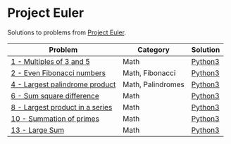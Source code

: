 # Project Euler

Solutions to problems from [Project Euler](https://projecteuler.net/).

| Problem | Category | Solution |
| - | - | - |
| [1 - Multiples of 3 and 5](https://projecteuler.net/problem=1) | Math | [Python3](https://github.com/terror/CompetitiveProgramming/tree/master/Project%20Euler/001/solution.py) |
| [2 - Even Fibonacci numbers](https://projecteuler.net/problem=2) | Math, Fibonacci | [Python3](https://github.com/terror/CompetitiveProgramming/tree/master/Project%20Euler/002/solution.py) |
| [4 - Largest palindrome product](https://projecteuler.net/problem=4) | Math, Palindromes | [Python3](https://github.com/terror/CompetitiveProgramming/tree/master/Project%20Euler/004/solution.py) |
| [6 - Sum square difference](https://projecteuler.net/problem=6) | Math | [Python3](https://github.com/terror/CompetitiveProgramming/tree/master/Project%20Euler/006/solution.py) |
| [8 - Largest product in a series](https://projecteuler.net/problem=8) | Math | [Python3](https://github.com/terror/CompetitiveProgramming/tree/master/Project%20Euler/008/solution.py) |
| [10 - Summation of primes](https://projecteuler.net/problem=10) | Math | [Python3](https://github.com/terror/CompetitiveProgramming/tree/master/Project%20Euler/010/solution.py) |
| [13 - Large Sum](https://projecteuler.net/problem=13) | Math | [Python3](https://github.com/terror/CompetitiveProgramming/tree/master/Project%20Euler/013/solution.py) |